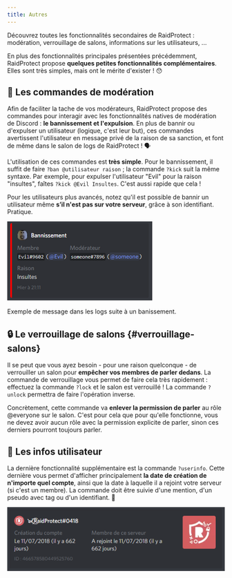 ```yaml
---
title: Autres
---
```

Découvrez toutes les fonctionnalités secondaires de RaidProtect : modération, verrouillage de salons, informations sur les utilisateurs, ...

En plus des fonctionnalités principales présentées précédemment, RaidProtect propose **quelques petites fonctionnalités complémentaires**. Elles sont très simples, mais ont le mérite d'exister ! 😯 

## 🤬 Les commandes de modération

Afin de faciliter la tache de vos modérateurs, RaidProtect propose des commandes pour interagir avec les fonctionnalités natives de modération de Discord : **le bannissement et l'expulsion**. En plus de bannir ou d'expulser un utilisateur (logique, c'est leur but), ces commandes avertissent l'utilisateur en message privé de la raison de sa sanction, et font de même dans le salon de logs de RaidProtect ! 🗣️ 

L'utilisation de ces commandes est **très simple**. Pour le bannissement, il suffit de faire `?ban @utilisateur raison` ;  la commande `?kick` suit la même syntaxe. Par exemple, pour expulser l'utilisateur "Evil" pour la raison "insultes", faîtes `?kick @Evil Insultes`. C'est aussi rapide que cela !

Pour les utilisateurs plus avancés, notez qu'il est possible de bannir un utilisateur même **s’il n'est pas sur votre serveur**, grâce à son identifiant. Pratique.

![Capture d'écran bannissement](../assets/log-ban-raidprotect.png)

Exemple de message dans les logs suite à un banissement.

## 🔒 Le verrouillage de salons {#verrouillage-salons}

Il se peut que vous ayez besoin - pour une raison quelconque - de verrouiller un salon pour **empêcher vos membres de parler dedans**. La commande de verrouillage vous permet de faire cela très rapidement : effectuez la commande `?lock` et le salon est verrouillé ! La commande `?unlock` permettra de faire l'opération inverse. 

Concrètement, cette commande va **enlever la permission de parler** au rôle @everyone sur le salon. C'est pour cela que pour qu'elle fonctionne, vous ne devez avoir aucun rôle avec la permission explicite de parler, sinon ces derniers pourront toujours parler.

## 👤 Les infos utilisateur

La dernière fonctionnalité supplémentaire est la commande `?userinfo`.  Cette dernière vous permet d'afficher principalement **la date de création de n'importe quel compte**, ainsi que la date à laquelle il a rejoint votre serveur (si c'est un membre). La commande doit être suivie d'une mention, d'un pseudo avec tag ou d'un identifiant. 👀 

![Capture d'écran information utilisateurs](../assets/userinfo-raidprotect.png)